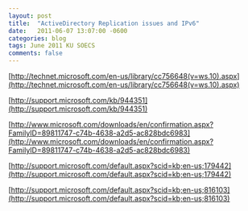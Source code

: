 ```yaml
---
layout: post
title:  "ActiveDirectory Replication issues and IPv6"
date:   2011-06-07 13:07:00 -0600
categories: blog
tags: June 2011 KU SOECS
comments: false
---
```

[http://technet.microsoft.com/en-us/library/cc756648(v=ws.10).aspx](http://technet.microsoft.com/en-us/library/cc756648(v=ws.10).aspx)

[http://support.microsoft.com/kb/944351](http://support.microsoft.com/kb/944351)

[http://www.microsoft.com/downloads/en/confirmation.aspx?FamilyID=89811747-c74b-4638-a2d5-ac828bdc6983](http://www.microsoft.com/downloads/en/confirmation.aspx?FamilyID=89811747-c74b-4638-a2d5-ac828bdc6983)

[http://support.microsoft.com/default.aspx?scid=kb;en-us;179442](http://support.microsoft.com/default.aspx?scid=kb;en-us;179442)

[http://support.microsoft.com/default.aspx?scid=kb;en-us;816103](http://support.microsoft.com/default.aspx?scid=kb;en-us;816103)
